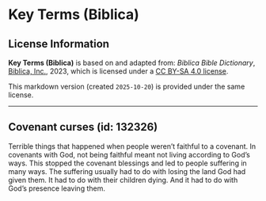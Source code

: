 # Key Terms (Biblica)

## License Information

**Key Terms (Biblica)** is based on and adapted from: _Biblica Bible Dictionary_, [Biblica, Inc.](https://www.biblica.com/), 2023, which is licensed under a [CC BY-SA 4.0 license](https://creativecommons.org/licenses/by-sa/4.0/legalcode.en).

This markdown version (created `2025-10-20`) is provided under the same license.



--------------------------------

## Covenant curses (id: 132326)

Terrible things that happened when people weren’t faithful to a covenant. In covenants with God, not being faithful meant not living according to God’s ways. This stopped the covenant blessings and led to people suffering in many ways. The suffering usually had to do with losing the land God had given them. It had to do with their children dying. And it had to do with God’s presence leaving them.


